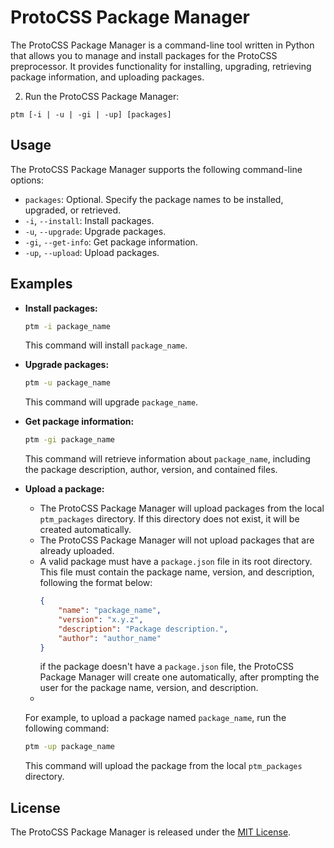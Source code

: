 # ProtoCSS Package Manager

The ProtoCSS Package Manager is a command-line tool written in Python that allows you to manage and install packages for the ProtoCSS preprocessor. It provides functionality for installing, upgrading, retrieving package information, and uploading packages.

2. Run the ProtoCSS Package Manager:

```
ptm [-i | -u | -gi | -up] [packages]
```
## Usage

The ProtoCSS Package Manager supports the following command-line options:

- `packages`: Optional. Specify the package names to be installed, upgraded, or retrieved.
- `-i`, `--install`: Install packages.
- `-u`, `--upgrade`: Upgrade packages.
- `-gi`, `--get-info`: Get package information.
- `-up`, `--upload`: Upload packages.

## Examples

* **Install packages:**
    ```bash
    ptm -i package_name
    ```
    This command will install `package_name`.


* **Upgrade packages:**
    
    ```bash
    ptm -u package_name
    ```
    This command will upgrade `package_name`.


* **Get package information:**

    ```bash
    ptm -gi package_name
    ```
    
    This command will retrieve information about `package_name`, including the package description, author, version, and contained files.


* **Upload a package:**
  * The ProtoCSS Package Manager will upload packages from the local `ptm_packages` directory. If this directory does not exist, it will be created automatically. 
  * The ProtoCSS Package Manager will not upload packages that are already uploaded.
  * A valid package must have a `package.json` file in its root directory. This file must contain the package name, version, and description, following the format below:
    ```json
    {
        "name": "package_name",
        "version": "x.y.z",
        "description": "Package description.",
        "author": "author_name"
    }
    ```
    if the package doesn't have a `package.json` file, the ProtoCSS Package Manager will create one automatically, after prompting the user for the package name, version, and description.
  * 
  
    For example, to upload a package named `package_name`, run the following command:
    ```bash
    ptm -up package_name
    ```
    
    This command will upload the package from the local `ptm_packages` directory.

## License

The ProtoCSS Package Manager is released under the [MIT License](LICENSE).
